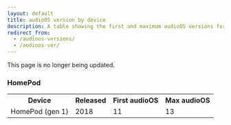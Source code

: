```yaml
---
layout: default
title: audioOS version by device
description: A table showing the first and maximum audioOS versions for HomePod.
redirect_from:
  - /audioos-versions/
  - /audioos-ver/
---
```


This page is no longer being updated.

### HomePod

<table>
  <tr>
    <th>Device</th>
    <th>Released</th>
    <th>First audioOS</th>
    <th>Max audioOS</th>
  </tr>
  <tr>
    <td>HomePod (gen 1)</td>
    <td>2018</td>
    <td>11</td>
    <td class="current">13</td>
  </tr>
</table>
